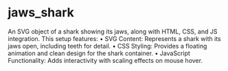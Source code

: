 # jaws_shark
An SVG object of a shark showing its jaws, along with HTML, CSS, and JS integration. 
This setup features:
•	SVG Content: Represents a shark with its jaws open, including teeth for detail.
•	CSS Styling: Provides a floating animation and clean design for the shark container.
•	JavaScript Functionality: Adds interactivity with scaling effects on mouse hover.
